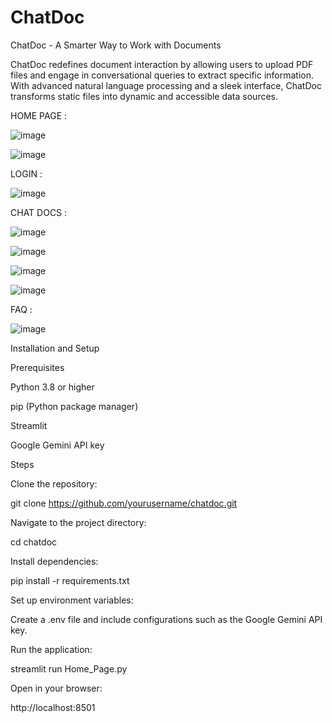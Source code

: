 # ChatDoc

ChatDoc - A Smarter Way to Work with Documents

ChatDoc redefines document interaction by allowing users to upload PDF files and engage in conversational queries to extract specific information. With advanced natural language processing and a sleek interface, ChatDoc transforms static files into dynamic and accessible data sources.


HOME PAGE :

![image](https://github.com/user-attachments/assets/645af731-52b3-4608-885f-ab4b0c32e38e)

![image](https://github.com/user-attachments/assets/2293fc2c-ff8e-4b3a-9dcf-e8dc1d393f12)

LOGIN :

![image](https://github.com/user-attachments/assets/ff4735a7-c09a-4ac8-9549-3e4b5511223b)

CHAT DOCS :

![image](https://github.com/user-attachments/assets/dcbe3cc6-359d-436f-a276-583d26e7076b)
 
![image](https://github.com/user-attachments/assets/fac46a85-3ab4-439d-9694-90c28a88bcdc)

 ![image](https://github.com/user-attachments/assets/fc39e444-ba10-4506-a644-ecb34e193cb3)

![image](https://github.com/user-attachments/assets/38b6389f-9f0b-4b0f-bb10-967fa4e792c1)


FAQ :

![image](https://github.com/user-attachments/assets/0f24f5c2-28b4-4f19-80bf-00c4fcc3600c)

Installation and Setup

Prerequisites

Python 3.8 or higher

pip (Python package manager)

Streamlit

Google Gemini API key

Steps

Clone the repository:

git clone https://github.com/yourusername/chatdoc.git

Navigate to the project directory:

cd chatdoc

Install dependencies:

pip install -r requirements.txt

Set up environment variables:

Create a .env file and include configurations such as the Google Gemini API key.

Run the application:

streamlit run Home_Page.py

Open in your browser:

http://localhost:8501



